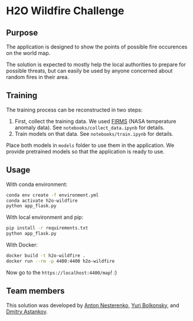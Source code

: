 # H2O Wildfire Challenge

## Purpose

The application is designed to show the points of possible fire occurences on the world map.

The solution is expected to mostly help the local authorities to prepare for possible threats, but can easily be used by anyone concerned about random fires in their area.

## Training

The training process can be reconstructed in two steps:
1. First, collect the training data. We used [FIRMS](https://firms.modaps.eosdis.nasa.gov/download/) (NASA temperature anomaly data). See `notebooks/collect_data.ipynb` for details.
2. Train models on that data. See `notebooks/train.ipynb` for details.

Place both models in `models` folder to use them in the application. We provide pretrained models so that the application is ready to use.

## Usage

With conda environment:

```bash
conda env create -f environment.yml
conda activate h2o-wildfire
python app_flask.py
```

With local environment and pip:

```bash
pip install -r requirements.txt
python app_flask.py
```

With Docker:

```bash
docker build -t h2o-wildfire .
docker run --rm -p 4400:4400 h2o-wildfire
```

Now go to the `https://localhost:4400/map`! :)

## Team members

This solution was developed by [Anton Nesterenko](https://github.com/IMDxD), [Yuri Bolkonsky](https://github.com/YuryBolkonsky), and [Dmitry Astankov](https://github.com/illumaria).
